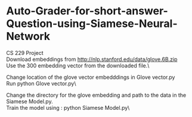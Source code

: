 # Auto-Grader-for-short-answer-Question-using-Siamese-Neural-Network
CS 229 Project\
Download embeddings from http://nlp.stanford.edu/data/glove.6B.zip
\
Use the 300 embedding vector from the downloaded file.\

Change location of the glove vector embedddings in Glove vector.py\
Run python Glove vector.py\


Change the directory for the glove embedding and path to the data in the Siamese Model.py.\
Train the model using : python Siamese Model.py\
